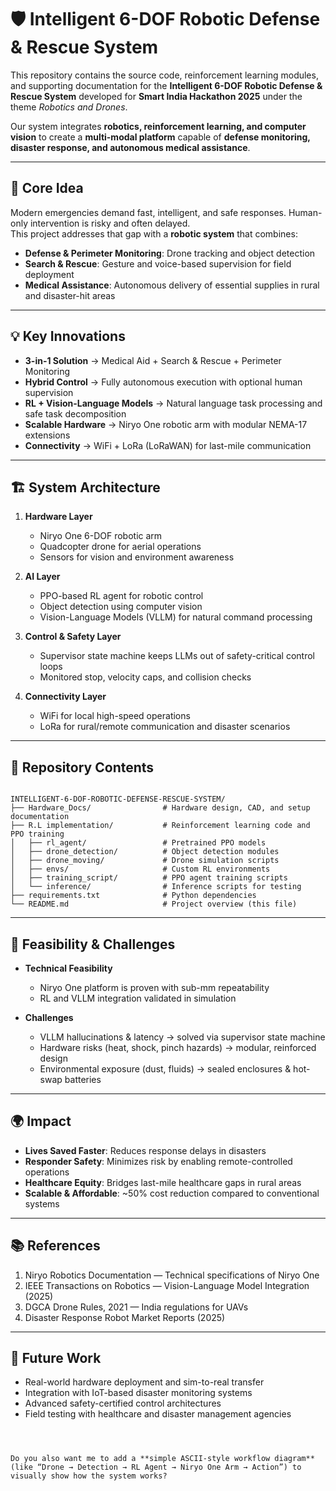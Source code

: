 

# 🛡️ Intelligent 6-DOF Robotic Defense & Rescue System

This repository contains the source code, reinforcement learning modules, and supporting documentation for the **Intelligent 6-DOF Robotic Defense & Rescue System** developed for **Smart India Hackathon 2025** under the theme *Robotics and Drones*.  

Our system integrates **robotics, reinforcement learning, and computer vision** to create a **multi-modal platform** capable of **defense monitoring, disaster response, and autonomous medical assistance**.

---

## 🌟 Core Idea

Modern emergencies demand fast, intelligent, and safe responses. Human-only intervention is risky and often delayed.  
This project addresses that gap with a **robotic system** that combines:  

- **Defense & Perimeter Monitoring**: Drone tracking and object detection  
- **Search & Rescue**: Gesture and voice-based supervision for field deployment  
- **Medical Assistance**: Autonomous delivery of essential supplies in rural and disaster-hit areas  

---

## 💡 Key Innovations

- **3-in-1 Solution** → Medical Aid + Search & Rescue + Perimeter Monitoring  
- **Hybrid Control** → Fully autonomous execution with optional human supervision  
- **RL + Vision-Language Models** → Natural language task processing and safe task decomposition  
- **Scalable Hardware** → Niryo One robotic arm with modular NEMA-17 extensions  
- **Connectivity** → WiFi + LoRa (LoRaWAN) for last-mile communication  

---

## 🏗️ System Architecture

1. **Hardware Layer**  
   - Niryo One 6-DOF robotic arm  
   - Quadcopter drone for aerial operations  
   - Sensors for vision and environment awareness  

2. **AI Layer**  
   - PPO-based RL agent for robotic control  
   - Object detection using computer vision  
   - Vision-Language Models (VLLM) for natural command processing  

3. **Control & Safety Layer**  
   - Supervisor state machine keeps LLMs out of safety-critical control loops  
   - Monitored stop, velocity caps, and collision checks  

4. **Connectivity Layer**  
   - WiFi for local high-speed operations  
   - LoRa for rural/remote communication and disaster scenarios  

---

## 📂 Repository Contents

```

INTELLIGENT-6-DOF-ROBOTIC-DEFENSE-RESCUE-SYSTEM/
├── Hardware_Docs/                # Hardware design, CAD, and setup documentation
├── R.L implementation/           # Reinforcement learning code and PPO training
│   ├── rl_agent/                 # Pretrained PPO models
│   ├── drone_detection/          # Object detection modules
│   ├── drone_moving/             # Drone simulation scripts
│   ├── envs/                     # Custom RL environments
│   ├── training_script/          # PPO agent training scripts
│   └── inference/                # Inference scripts for testing
├── requirements.txt              # Python dependencies
└── README.md                     # Project overview (this file)

```

---

## 🔎 Feasibility & Challenges

- **Technical Feasibility**  
  - Niryo One platform is proven with sub-mm repeatability  
  - RL and VLLM integration validated in simulation  

- **Challenges**  
  - VLLM hallucinations & latency → solved via supervisor state machine  
  - Hardware risks (heat, shock, pinch hazards) → modular, reinforced design  
  - Environmental exposure (dust, fluids) → sealed enclosures & hot-swap batteries  

---

## 🌍 Impact

- **Lives Saved Faster**: Reduces response delays in disasters  
- **Responder Safety**: Minimizes risk by enabling remote-controlled operations  
- **Healthcare Equity**: Bridges last-mile healthcare gaps in rural areas  
- **Scalable & Affordable**: ~50% cost reduction compared to conventional systems  

---

## 📚 References

1. Niryo Robotics Documentation — Technical specifications of Niryo One  
2. IEEE Transactions on Robotics — Vision-Language Model Integration (2025)  
3. DGCA Drone Rules, 2021 — India regulations for UAVs  
4. Disaster Response Robot Market Reports (2025)  

---

## 🔮 Future Work

- Real-world hardware deployment and sim-to-real transfer  
- Integration with IoT-based disaster monitoring systems  
- Advanced safety-certified control architectures  
- Field testing with healthcare and disaster management agencies  
```



Do you also want me to add a **simple ASCII-style workflow diagram** (like “Drone → Detection → RL Agent → Niryo One Arm → Action”) to visually show how the system works?
